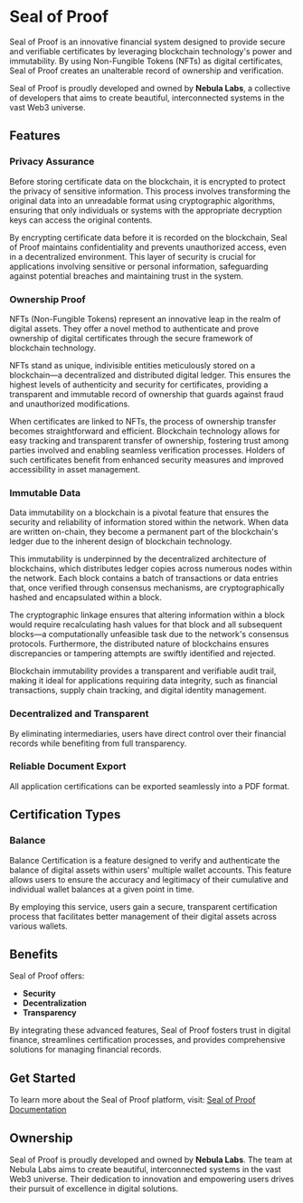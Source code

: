 # Seal of Proof

Seal of Proof is an innovative financial system designed to provide secure and verifiable certificates by leveraging blockchain technology's power and immutability. By using Non-Fungible Tokens (NFTs) as digital certificates, Seal of Proof creates an unalterable record of ownership and verification. 

Seal of Proof is proudly developed and owned by **Nebula Labs**, a collective of developers that aims to create beautiful, interconnected systems in the vast Web3 universe.

## Features

### Privacy Assurance
Before storing certificate data on the blockchain, it is encrypted to protect the privacy of sensitive information. This process involves transforming the original data into an unreadable format using cryptographic algorithms, ensuring that only individuals or systems with the appropriate decryption keys can access the original contents. 

By encrypting certificate data before it is recorded on the blockchain, Seal of Proof maintains confidentiality and prevents unauthorized access, even in a decentralized environment. This layer of security is crucial for applications involving sensitive or personal information, safeguarding against potential breaches and maintaining trust in the system.

### Ownership Proof
NFTs (Non-Fungible Tokens) represent an innovative leap in the realm of digital assets. They offer a novel method to authenticate and prove ownership of digital certificates through the secure framework of blockchain technology. 

NFTs stand as unique, indivisible entities meticulously stored on a blockchain—a decentralized and distributed digital ledger. This ensures the highest levels of authenticity and security for certificates, providing a transparent and immutable record of ownership that guards against fraud and unauthorized modifications.

When certificates are linked to NFTs, the process of ownership transfer becomes straightforward and efficient. Blockchain technology allows for easy tracking and transparent transfer of ownership, fostering trust among parties involved and enabling seamless verification processes. Holders of such certificates benefit from enhanced security measures and improved accessibility in asset management.

### Immutable Data
Data immutability on a blockchain is a pivotal feature that ensures the security and reliability of information stored within the network. When data are written on-chain, they become a permanent part of the blockchain's ledger due to the inherent design of blockchain technology. 

This immutability is underpinned by the decentralized architecture of blockchains, which distributes ledger copies across numerous nodes within the network. Each block contains a batch of transactions or data entries that, once verified through consensus mechanisms, are cryptographically hashed and encapsulated within a block. 

The cryptographic linkage ensures that altering information within a block would require recalculating hash values for that block and all subsequent blocks—a computationally unfeasible task due to the network's consensus protocols. Furthermore, the distributed nature of blockchains ensures discrepancies or tampering attempts are swiftly identified and rejected. 

Blockchain immutability provides a transparent and verifiable audit trail, making it ideal for applications requiring data integrity, such as financial transactions, supply chain tracking, and digital identity management.

### Decentralized and Transparent
By eliminating intermediaries, users have direct control over their financial records while benefiting from full transparency.

### Reliable Document Export
All application certifications can be exported seamlessly into a PDF format.

## Certification Types

### Balance
Balance Certification is a feature designed to verify and authenticate the balance of digital assets within users' multiple wallet accounts. This feature allows users to ensure the accuracy and legitimacy of their cumulative and individual wallet balances at a given point in time. 

By employing this service, users gain a secure, transparent certification process that facilitates better management of their digital assets across various wallets.

## Benefits

Seal of Proof offers:
- **Security**
- **Decentralization**
- **Transparency**

By integrating these advanced features, Seal of Proof fosters trust in digital finance, streamlines certification processes, and provides comprehensive solutions for managing financial records.

## Get Started

To learn more about the Seal of Proof platform, visit:
[Seal of Proof Documentation](https://nebulalabs-organization.gitbook.io/sealofproof)

## Ownership

Seal of Proof is proudly developed and owned by **Nebula Labs**. The team at Nebula Labs aims to create beautiful, interconnected systems in the vast Web3 universe. Their dedication to innovation and empowering users drives their pursuit of excellence in digital solutions.
